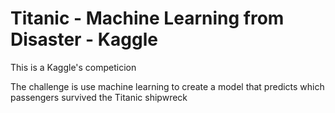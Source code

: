 # Titanic - Machine Learning from Disaster - Kaggle

This is a Kaggle's competicion

The challenge is use machine learning to create a model that predicts which passengers survived the Titanic shipwreck